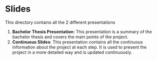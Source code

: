 # Slides

This directory contains all the 2 different presentations

1. **Bachelor Thesis Presentation**: This presentation is a summary of the bachelor thesis and covers the main points of the project.
2. **Continuous Slides**: This presentation contains all the continuous information about the project at each step. It is used to present the project in a more detailed way and is updated continuously.